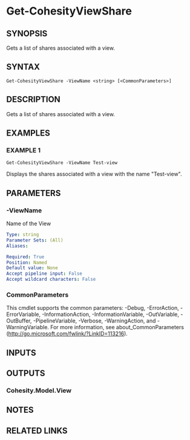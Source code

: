 # Get-CohesityViewShare

## SYNOPSIS
Gets a list of shares associated with a view.

## SYNTAX

```
Get-CohesityViewShare -ViewName <string> [<CommonParameters>]
```

## DESCRIPTION
Gets a list of shares associated with a view.

## EXAMPLES

### EXAMPLE 1
```
Get-CohesityViewShare -ViewName Test-view
```

Displays the shares associated with a view with the name "Test-view".

## PARAMETERS

### -ViewName
Name of the View

```yaml
Type: string
Parameter Sets: (All)
Aliases:

Required: True
Position: Named
Default value: None
Accept pipeline input: False
Accept wildcard characters: False
```

### CommonParameters
This cmdlet supports the common parameters: -Debug, -ErrorAction, -ErrorVariable, -InformationAction, -InformationVariable, -OutVariable, -OutBuffer, -PipelineVariable, -Verbose, -WarningAction, and -WarningVariable.
For more information, see about_CommonParameters (http://go.microsoft.com/fwlink/?LinkID=113216).

## INPUTS

## OUTPUTS

### Cohesity.Model.View
## NOTES

## RELATED LINKS
